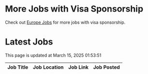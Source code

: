 # More Jobs with Visa Sponsorship

Check out [Europe Jobs](https://github.com/sureshparimi/europejobs#latest-jobs) for more jobs with visa sponsorship.

# Latest Jobs

This page is updated at March 15, 2025 01:53:51

| Job Title | Job Location | Job Link | Job Posted |
| --- | --- | --- | --- |
